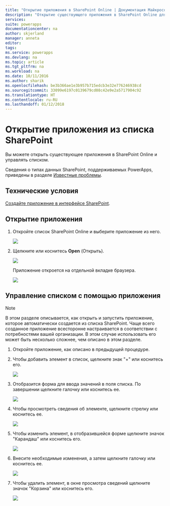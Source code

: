 ```yaml
---
title: "Открытие приложения в SharePoint Online | Документация Майкрософт"
description: "Открытие существующего приложения в SharePoint Online для управления списком."
services: 
suite: powerapps
documentationcenter: na
author: skjerland
manager: anneta
editor: 
tags: 
ms.service: powerapps
ms.devlang: na
ms.topic: article
ms.tgt_pltfrm: na
ms.workload: na
ms.date: 10/11/2016
ms.author: sharik
ms.openlocfilehash: be3b366ae1e3b957b715edcb3e32e776246938cd
ms.sourcegitcommit: 33099e6197c0139679cd08c42e9e2a5717904c92
ms.translationtype: HT
ms.contentlocale: ru-RU
ms.lasthandoff: 01/12/2018
---
```

# <a name="open-app-from-a-sharepoint-online-list"></a>Открытие приложения из списка SharePoint
Вы можете открыть существующее приложения в SharePoint Online и управлять списком.

Сведения о типах данных SharePoint, поддерживаемых PowerApps, приведены в разделе [Известные проблемы](connections/connection-sharepoint-online.md#known-issues).

## <a name="prerequisites"></a>Технические условия
[Создайте приложение в интерфейсе SharePoint](generate-app-from-sharepoint-list-interface.md).

## <a name="open-the-app"></a>Открытие приложения
1. Откройте список SharePoint Online и выберите приложение из него.
   
    ![](./media/open-app-embedded-in-sharepoint/view-list-updated.png)
2. Щелкните или коснитесь **Open** (Открыть).
   
    ![](./media/open-app-embedded-in-sharepoint/open-button-updated.png)
   
    Приложение откроется на отдельной вкладке браузера.
   
    ![](./media/open-app-embedded-in-sharepoint/separate-tab-updated.png)

## <a name="manage-the-list-using-the-app"></a>Управление списком с помощью приложения
> [!NOTE]
> В этом разделе описывается, как открыть и запустить приложение, которое автоматически создается из списка SharePoint. Чаще всего созданное приложение всесторонне настраивается в соответствии с потребностями вашей организации. В этом случае использовать его может быть несколько сложнее, чем описано в этом разделе.
> 
> 

1. Откройте приложение, как описано в предыдущей процедуре.
2. Чтобы добавить элемент в список, щелкните знак "+" или коснитесь его.
   
    ![](./media/open-app-embedded-in-sharepoint/add-item.png)
3. Отобразится форма для ввода значений в поля списка. По завершении щелкните галочку или коснитесь ее.
   
    ![](./media/open-app-embedded-in-sharepoint/enter-item.png)
4. Чтобы просмотреть сведения об элементе, щелкните стрелку или коснитесь ее.
   
    ![](./media/open-app-embedded-in-sharepoint/open-item.png)
5. Чтобы изменить элемент, в отобразившейся форме щелкните значок "Карандаш" или коснитесь его.
   
    ![](./media/open-app-embedded-in-sharepoint/view-item.png)
6. Внесите необходимые изменения, а затем щелкните галочку или коснитесь ее.
   
    ![](./media/open-app-embedded-in-sharepoint/edit-item.png)
7. Чтобы удалить элемент, в окне просмотра сведений щелкните значок "Корзина" или коснитесь его.
   
    ![](./media/open-app-embedded-in-sharepoint/delete-item.png)

